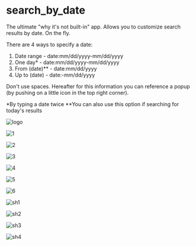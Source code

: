 # search_by_date

The ultimate "why it's not built-in" app. Allows you to customize search results by date. On the fly.

There are 4 ways to specify a date:

1. Date range - date:mm/dd/yyyy-mm/dd/yyyy
2. One day* - date:mm/dd/yyyy-mm/dd/yyyy
3. From (date)** - date:mm/dd/yyyy
4. Up to (date) - date:-mm/dd/yyyy

Don't use spaces. Hereafter for this information you can reference a popup (by pushing on a little icon in the top right corner).

*By typing a date twice
**You can also use this option if searching for today's results

![logo](https://user-images.githubusercontent.com/53351370/62819134-918e0d00-bb59-11e9-95d1-1dc17891677e.png)

![1](https://user-images.githubusercontent.com/53351370/62665308-766ba380-b987-11e9-99f1-a410ac0c4b42.png)

![2](https://user-images.githubusercontent.com/53351370/62665309-766ba380-b987-11e9-9c8f-641a58b7c408.png)

![3](https://user-images.githubusercontent.com/53351370/62665310-766ba380-b987-11e9-8ff0-0aff25224e95.png)

![4](https://user-images.githubusercontent.com/53351370/62665311-77043a00-b987-11e9-95bd-1f2ce67a203d.png)

![5](https://user-images.githubusercontent.com/53351370/62665312-77043a00-b987-11e9-92fa-8cbd20a0088c.png)

![6](https://user-images.githubusercontent.com/53351370/62665313-77043a00-b987-11e9-9919-05e28ad94db1.png)

![sh1](https://user-images.githubusercontent.com/53351370/62665314-77043a00-b987-11e9-85a6-732c0eec55a5.png)

![sh2](https://user-images.githubusercontent.com/53351370/62665315-77043a00-b987-11e9-81fa-06246798bd61.png)

![sh3](https://user-images.githubusercontent.com/53351370/62665316-779cd080-b987-11e9-84a8-971f7e2b2a87.png)

![sh4](https://user-images.githubusercontent.com/53351370/62665317-779cd080-b987-11e9-9e18-073e389110f1.png)
